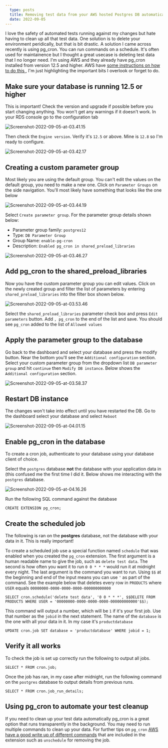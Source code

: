 ```yaml
---
  type: posts
  title: Removing test data from your AWS hosted Postgres DB automatically every day using pg_cron
  date: 2022-09-05
---
```

  
I love the safety of automated tests running against my changes but hate having to clean up all that test data. One solution is to delete your environment peridically, but that is bit drastic. A solution I came across recently is using pg_cron. You can run commands on a schedule. It's often used for maintainence but I thought a great usecase is deleting test data that I no longer need. I'm using AWS and they already have pg_cron installed from version 12.5 and higher. AWS have [some instructions on how to do this ](https://docs.aws.amazon.com/AmazonRDS/latest/UserGuide/PostgreSQL_pg_cron.html), I'm just highlighting the important bits I overlook or forget to do.


## Make sure your database is running 12.5 or higher

This is important! Check the version and upgrade if possible before you start changing anything. You won't get any warnings if it doesn't work. In your RDS console go to the configuration tab 

![Screenshot-2022-09-05-at-03.41.15](https://s3.eu-west-2.amazonaws.com/ghost-blog-grainger/2022/09/Screenshot-2022-09-05-at-03.41.15.png)

Then check the `Engine version`. Verify it's `12.5` or above. Mine is `12.8` so I'm ready to configure.

![Screenshot-2022-09-05-at-03.42.17](https://s3.eu-west-2.amazonaws.com/ghost-blog-grainger/2022/09/Screenshot-2022-09-05-at-03.42.17.png)

## Creating a custom parameter group

Most likely you are using the default group. You can't edit the values on the default group, you need to make a new one. Click on `Parameter Groups` on the side navigation. You'll most likely have something that looks like the one below

![Screenshot-2022-09-05-at-03.44.19](https://s3.eu-west-2.amazonaws.com/ghost-blog-grainger/2022/09/Screenshot-2022-09-05-at-03.44.19.png)

Select `Create parameter group`. For the parameter group details shown below: 

- Parameter group family: `postgres12`
- Type: `DB Parameter Group`
- Group Name: `enable-pg-cron`
- Description: `Enabled pg_cron in shared_preload_libraries`

![Screenshot-2022-09-05-at-03.46.27](https://s3.eu-west-2.amazonaws.com/ghost-blog-grainger/2022/09/Screenshot-2022-09-05-at-03.46.27.png)

## Add pg_cron to the shared_preload_libraries

Now you have the custom parameter group you can edit values. Click on the newly created group and filter the list of parameters by entering `shared_preload_libraries` into the filter box shown below.

![Screenshot-2022-09-05-at-03.53.46](https://s3.eu-west-2.amazonaws.com/ghost-blog-grainger/2022/09/Screenshot-2022-09-05-at-03.53.46.png)

Select the `shared_preload_libraries` parameter check box and press `Edit parameters` button. Add `, pg_cron` to the end of the list and save. You should see `pg_cron` added to the list of `Allowed values`

## Apply the parameter group to the database

Go back to the dashboard and select your database and press the modify button. Near the bottom you'll see the `Additional configuration` section. Select your custom parameter group from the dropdown list `DB parameter group` and hit `continue` then `Modify DB instance`. Below shows the `Additional configuration` section.

![Screenshot-2022-09-05-at-03.58.37](https://s3.eu-west-2.amazonaws.com/ghost-blog-grainger/2022/09/Screenshot-2022-09-05-at-03.58.37.png)

## Restart DB instance

The changes won't take into effect until you have restarted the DB. Go to the dashboard select your database and select `Reboot`

![Screenshot-2022-09-05-at-04.01.15](https://s3.eu-west-2.amazonaws.com/ghost-blog-grainger/2022/09/Screenshot-2022-09-05-at-04.01.15.png)

## Enable pg_cron in the database

To create a cron job, authenticate to your database using your database client of choice. 

Select the `postgres` database **not** the database with your application data in (this confused me the first time I did it. Below shows me interacting with the `postgres` database.

![Screenshot-2022-09-05-at-04.16.26](https://s3.eu-west-2.amazonaws.com/ghost-blog-grainger/2022/09/Screenshot-2022-09-05-at-04.16.26.png)

Run the following SQL command against the database

```
CREATE EXTENSION pg_cron;
```

## Create the scheduled job

The following is ran on the **postgres** database, not the database with your data in it. This is really important!

To create a scheduled job use a special function named `schedule` that was enabled when you created the `pg_cron` extension. The first argument is a human readable name to give the job, such as `delete test data`. The second is how often you want it to run `0 0 * * *` would run it at midnight every night. The last argument is the command you want to run. Using `$$` at the beginning and end of the input means you can use `'` as part of the command. See the example below that deletes every row in `PRODUCTS` where `USER` equals `00000000-0000-0000-0000-000000000000`

```
SELECT cron.schedule('delete test data', '0 0 * * *', $$DELETE FROM PRODUCTS WHERE USER = '00000000-0000-0000-0000-000000000000'$$);
```

This command will output a number, which will be `1` if it's your first job. Use that number as the `jobid` in the next statement. The name of the `database` is the one with all your data in it. In my case it's `productdatabase`

```
UPDATE cron.job SET database = 'productdatabase' WHERE jobid = 1;
```


## Verify it all works

To check the job is set up correctly run the following to output all jobs.

```
SELECT * FROM cron.job;
```

Once the job has ran, in my case after midnight, run the following command on the `postgres` database to output details from previous runs.

```
SELECT * FROM cron.job_run_details;
```

## Using pg_cron to automate your test cleanup

If you need to clean up your test data automatically pg_cron is a great option that runs transparently in the background. You may need to run multiple commands to clean up your data. For further tips on `pg_cron` [AWS have a good write up of different commands](https://docs.aws.amazon.com/AmazonRDS/latest/UserGuide/PostgreSQL_pg_cron.html#PostgreSQL_pg_cron.otherDB) that are included in the extension such as `unschedule` for removing the job.









